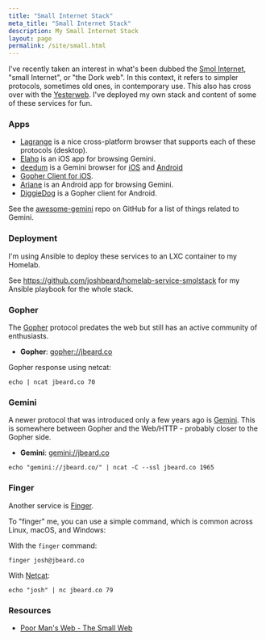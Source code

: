 ```yaml
---
title: "Small Internet Stack"
meta_title: "Small Internet Stack"
description: My Small Internet Stack
layout: page
permalink: /site/small.html
---
```

I've recently taken an interest in what's been dubbed the [Smol Internet](https://thedorkweb.substack.com/p/gopher-gemini-and-the-smol-internet?s=r),
"small Internet", or "the Dork web". In this context, it refers to simpler
protocols, sometimes old ones, in contemporary use. This also has cross over with the [Yesterweb](https://yesterweb.org/).
I've deployed my own stack and content of some of these services for fun.

<!-- more -->

### Apps

* [Lagrange](https://gmi.skyjake.fi/lagrange/) is a nice cross-platform browser that supports each of these protocols (desktop).
* [Elaho](https://apps.apple.com/us/app/elaho/id1514950389) is an iOS app for browsing Gemini.
* [deedum](https://github.com/snoe/deedum) is a Gemini browser for [iOS](https://apps.apple.com/to/app/deedum/id1546810946) and [Android](https://play.google.com/store/apps/details?id=ca.snoe.deedum)
* [Gopher Client for iOS](https://apps.apple.com/us/app/gopher-client/id1235310088).
* [Ariane](https://play.google.com/store/apps/details?id=oppen.gemini.ariane) is an Android app for browsing Gemini.
* [DiggieDog](https://play.google.com/store/apps/details?id=com.afewroosloose.gopher) is a Gopher client for Android.

See the [awesome-gemini](https://github.com/kr1sp1n/awesome-gemini) repo on
GitHub for a list of things related to Gemini.

### Deployment

I'm using Ansible to deploy these services to an LXC container to my Homelab.

See <https://github.com/joshbeard/homelab-service-smolstack> for my Ansible
playbook for the whole stack.

### Gopher

The [Gopher](https://en.wikipedia.org/wiki/Gopher_(protocol)) protocol predates the web but still has an active
community of enthusiasts.

* __Gopher__: <a href="gopher://jbeard.co">gopher://jbeard.co</a>

Gopher response using netcat:

```shell
echo | ncat jbeard.co 70
```

### Gemini

A newer protocol that was introduced only a few years ago is
[Gemini](https://gemini.circumlunar.space/). This is somewhere between
Gopher and the Web/HTTP - probably closer to the Gopher side.

* __Gemini__: <a href="gemini://jbeard.co">gemini://jbeard.co</a>

```shell
echo "gemini://jbeard.co/" | ncat -C --ssl jbeard.co 1965
```

### Finger

Another service is [Finger](https://en.wikipedia.org/wiki/Finger_%28protocol%29).

To "finger" me, you can use a simple command, which is common across Linux, macOS, and Windows:

With the `finger` command:

```shell
finger josh@jbeard.co
```

With [Netcat](https://www.varonis.com/blog/netcat-commands):

```shell
echo "josh" | nc jbeard.co 79
```

### Resources

* [Poor Man's Web - The Small Web](https://zserge.com/posts/small-web/)
